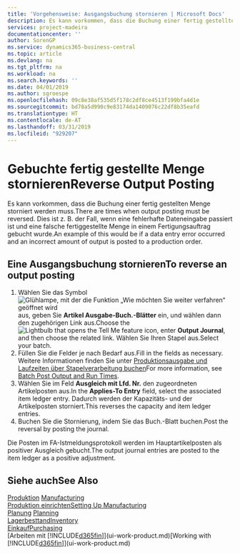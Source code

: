 ```yaml
---
title: 'Vorgehensweise: Ausgangsbuchung stornieren | Microsoft Docs'
description: Es kann vorkommen, dass die Buchung einer fertig gestellten Menge storniert werden muss. Dies ist z. B. der Fall, wenn eine fehlerhafte Dateneingabe passiert ist und eine falsche fertiggestellte Menge in einem Fertigungsauftrag gebucht wurde.
services: project-madeira
documentationcenter: ''
author: SorenGP
ms.service: dynamics365-business-central
ms.topic: article
ms.devlang: na
ms.tgt_pltfrm: na
ms.workload: na
ms.search.keywords: ''
ms.date: 04/01/2019
ms.author: sgroespe
ms.openlocfilehash: 09c8e38af535d5f178c2df8ce4513f199bfa4d1e
ms.sourcegitcommit: bd78a5d990c9e83174da1409076c22df8b35eafd
ms.translationtype: HT
ms.contentlocale: de-AT
ms.lasthandoff: 03/31/2019
ms.locfileid: "929207"
---
```

# <a name="reverse-output-posting"></a><span data-ttu-id="63555-104">Gebuchte fertig gestellte Menge stornieren</span><span class="sxs-lookup"><span data-stu-id="63555-104">Reverse Output Posting</span></span>
<span data-ttu-id="63555-105">Es kann vorkommen, dass die Buchung einer fertig gestellten Menge storniert werden muss.</span><span class="sxs-lookup"><span data-stu-id="63555-105">There are times when output posting must be reversed.</span></span> <span data-ttu-id="63555-106">Dies ist z. B. der Fall, wenn eine fehlerhafte Dateneingabe passiert ist und eine falsche fertiggestellte Menge in einem Fertigungsauftrag gebucht wurde.</span><span class="sxs-lookup"><span data-stu-id="63555-106">An example of this would be if a data entry error occurred and an incorrect amount of output is posted to a production order.</span></span>  

## <a name="to-reverse-an-output-posting"></a><span data-ttu-id="63555-107">Eine Ausgangsbuchung stornieren</span><span class="sxs-lookup"><span data-stu-id="63555-107">To reverse an output posting</span></span>  
1.  <span data-ttu-id="63555-108">Wählen Sie das Symbol ![Glühlampe, mit der die Funktion „Wie möchten Sie weiter verfahren“ geöffnet wird](media/ui-search/search_small.png "Wie möchten Sie weiter verfahren?") aus, geben Sie **Artikel Ausgabe-Buch.-Blätter** ein, und wählen dann den zugehörigen Link aus.</span><span class="sxs-lookup"><span data-stu-id="63555-108">Choose the ![Lightbulb that opens the Tell Me feature](media/ui-search/search_small.png "Tell me what you want to do") icon, enter **Output Journal**, and then choose the related link.</span></span> <span data-ttu-id="63555-109">Wählen Sie Ihren Stapel aus.</span><span class="sxs-lookup"><span data-stu-id="63555-109">Select your batch.</span></span>  
2. <span data-ttu-id="63555-110">Füllen Sie die Felder je nach Bedarf aus.</span><span class="sxs-lookup"><span data-stu-id="63555-110">Fill in the fields as necessary.</span></span> <span data-ttu-id="63555-111">Weitere Informationen finden Sie unter [Produktionsausgabe und Laufzeiten über Stapelverarbeitung buchen](production-how-to-post-output-quantity.md)</span><span class="sxs-lookup"><span data-stu-id="63555-111">For more information, see [Batch Post Output and Run Times](production-how-to-post-output-quantity.md).</span></span>
3.  <span data-ttu-id="63555-112">Wählen Sie im Feld **Ausgleich mit Lfd. Nr.** den zugeordneten Artikelposten aus.</span><span class="sxs-lookup"><span data-stu-id="63555-112">In the **Applies-To Entry** field, select the associated item ledger entry.</span></span> <span data-ttu-id="63555-113">Dadurch werden der Kapazitäts- und der Artikelposten storniert.</span><span class="sxs-lookup"><span data-stu-id="63555-113">This reverses the capacity and item ledger entries.</span></span>  
4. <span data-ttu-id="63555-114">Buchen Sie die Stornierung, indem Sie das Buch.-Blatt buchen.</span><span class="sxs-lookup"><span data-stu-id="63555-114">Post the reversal by posting the journal.</span></span>  

<span data-ttu-id="63555-115">Die Posten im FA-Istmeldungsprotokoll werden im Hauptartikelposten als positiver Ausgleich gebucht.</span><span class="sxs-lookup"><span data-stu-id="63555-115">The output journal entries are posted to the item ledger as a positive adjustment.</span></span>  

## <a name="see-also"></a><span data-ttu-id="63555-116">Siehe auch</span><span class="sxs-lookup"><span data-stu-id="63555-116">See Also</span></span>  
 <span data-ttu-id="63555-117">[Produktion](production-manage-manufacturing.md)  </span><span class="sxs-lookup"><span data-stu-id="63555-117">[Manufacturing](production-manage-manufacturing.md)  </span></span>  
 [<span data-ttu-id="63555-118">Produktion einrichten</span><span class="sxs-lookup"><span data-stu-id="63555-118">Setting Up Manufacturing</span></span>](production-configure-production-processes.md)  
 <span data-ttu-id="63555-119">[Planung](production-planning.md)    </span><span class="sxs-lookup"><span data-stu-id="63555-119">[Planning](production-planning.md)    </span></span>  
 [<span data-ttu-id="63555-120">Lagerbesttand</span><span class="sxs-lookup"><span data-stu-id="63555-120">Inventory</span></span>](inventory-manage-inventory.md)  
 [<span data-ttu-id="63555-121">Einkauf</span><span class="sxs-lookup"><span data-stu-id="63555-121">Purchasing</span></span>](purchasing-manage-purchasing.md)  
 <span data-ttu-id="63555-122">[Arbeiten mit [!INCLUDE[d365fin](includes/d365fin_md.md)]](ui-work-product.md)</span><span class="sxs-lookup"><span data-stu-id="63555-122">[Working with [!INCLUDE[d365fin](includes/d365fin_md.md)]](ui-work-product.md)</span></span>  
